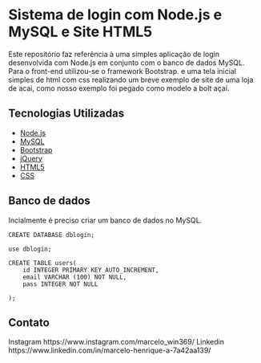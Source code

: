 # Sistema de login com Node.js e MySQL e Site HTML5
Este repositório faz referência à uma simples aplicação de login desenvolvida com Node.js em conjunto com o banco de dados MySQL. Para o front-end utilizou-se o framework Bootstrap. e uma tela inicial simples de html com css realizando um breve exemplo de site de uma loja de acai, como nosso exemplo foi pegado como modelo a bolt açaí. 

<h2> Tecnologias Utilizadas </h2>

- [Node.js](https://nodejs.org/en/)
- [MySQL](https://www.mysql.com/)
- [Bootstrap](https://getbootstrap.com/)
- [jQuery](https://jquery.com/)
- [HTML5](https://developer.mozilla.org/en-US/docs/Web/Guide/HTML/HTML5)
- [CSS](https://developer.mozilla.org/en-US/docs/Web/CSS)

<h2> Banco de dados </h2>

Incialmente é preciso criar um banco de dados no MySQL.

```
CREATE DATABASE dblogin;

use dblogin;

CREATE TABLE users(
	id INTEGER PRIMARY KEY AUTO_INCREMENT,
    email VARCHAR (100) NOT NULL,
    pass INTEGER NOT NULL

);
```



<h2> Contato </h2>
Instagram
https://www.instagram.com/marcelo_win369/
Linkedin
https://www.linkedin.com/in/marcelo-henrique-a-7a42aa139/
